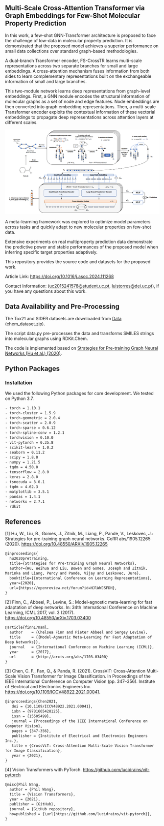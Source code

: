 ## Multi-Scale Cross-Attention Transformer via Graph Embeddings for Few-Shot Molecular Property Prediction

In this work, a few-shot GNN-Transformer architecture is proposed to face the challenge of low-data in molecular property prediction. It is demonstrated that the proposed model achieves a superior performance on small data collections over standard graph-based methodologies.

A dual-branch Transformer encoder, FS-CrossTR learns multi-scale representations across two separate branches for small and large embeddings. A cross-attention mechanism fuses information from both sides to learn complementary representations built on the exchangeable information of small and large branches.

This two-module network learns deep representations from graph-level embeddings. First, a GNN module encodes the structural information of molecular graphs as a set of node and edge features. Node embeddings are then converted into graph embedding representations. Then, a multi-scale Transformer encoder exploits the contextual information of these vectorial embeddings to propagate deep representations across attention layers at different scales.

![ScreenShot](FS-CrossTR/plots/fs-crosstr.png?raw=true)

A meta-learning framework was explored to optimize model parameters across tasks and quickly adapt to new molecular properties on few-shot data. 

Extensive experiments on real multiproperty prediction data demonstrate the predictive power and stable performances of the proposed model when inferring specific target properties adaptively.

This repository provides the source code and datasets for the proposed work.

Article Link: https://doi.org/10.1016/j.asoc.2024.111268

Contact Information: (uc2015241578@student.uc.pt, luistorres@dei.uc.pt), if you have any questions about this work.

## Data Availability and Pre-Processing

The Tox21 and SIDER datasets are downloaded from [Data](http://snap.stanford.edu/gnn-pretrain/data/) (chem_dataset.zip). 

The script data.py pre-processes the data and transforms SMILES strings into molecular graphs using RDKit.Chem. 

The code is implemented based on [Strategies for Pre-training Graph Neural Networks (Hu et al.) (2020)](https://arxiv.org/abs/1905.12265).

## Python Packages

### Installation
We used the following Python packages for core development. We tested on Python 3.7.

```
- torch = 1.10.1
- torch-cluster = 1.5.9
- torch-geometric = 2.0.4
- torch-scatter = 2.0.9
- torch-sparse = 0.6.12
- torch-spline-conv = 1.2.1
- torchvision = 0.10.0
- vit-pytorch = 0.35.8
- scikit-learn = 1.0.2
- seaborn = 0.11.2
- scipy = 1.8.0
- numpy = 1.21.5
- tqdm = 4.50.0
- tensorflow = 2.8.0
- keras = 2.8.0
- tsnecuda = 3.0.1
- tqdm = 4.62.3
- matplotlib = 3.5.1
- pandas = 1.4.1
- networkx = 2.7.1
- rdkit
```

## References

[1] Hu, W., Liu, B., Gomes, J., Zitnik, M., Liang, P., Pande, V., Leskovec, J.: Strategies for pre-training graph neural networks. CoRR abs/1905.12265 (2020). https://doi.org/10.48550/ARXIV.1905.12265

```
@inproceedings{
  hu2020pretraining,
  title={Strategies for Pre-training Graph Neural Networks},
  author={Hu, Weihua and Liu, Bowen and Gomes, Joseph and Zitnik, Marinka and Liang, Percy and Pande, Vijay and Leskovec, Jure},
  booktitle={International Conference on Learning Representations},
  year={2020},
  url={https://openreview.net/forum?id=HJlWWJSFDH},
}
```

[2] Finn, C., Abbeel, P., Levine, S.: Model-agnostic meta-learning for fast adaptation of deep networks. In: 34th International Conference on Machine Learning, ICML 2017, vol. 3 (2017). https://doi.org/10.48550/arXiv.1703.03400

```
@article{finn17maml,
  author    = {Chelsea Finn and Pieter Abbeel and Sergey Levine},
  title     = {{Model-Agnostic Meta-Learning for Fast Adaptation of Deep Networks}},
  journal   = {International Conference on Machine Learning (ICML)},
  year      = {2017},
  url       = {http://arxiv.org/abs/1703.03400}
}
```

[3] Chen, C. F., Fan, Q., & Panda, R. (2021). CrossViT: Cross-Attention Multi-Scale Vision Transformer for Image Classification. In Proceedings of the IEEE International Conference on Computer Vision (pp. 347–356). Institute of Electrical and Electronics Engineers Inc. https://doi.org/10.1109/ICCV48922.2021.00041.

```
@inproceedings{Chen2021,
   doi = {10.1109/ICCV48922.2021.00041},
   isbn = {9781665428125},
   issn = {15505499},
   journal = {Proceedings of the IEEE International Conference on Computer Vision},
   pages = {347-356},
   publisher = {Institute of Electrical and Electronics Engineers Inc.},
   title = {CrossViT: Cross-Attention Multi-Scale Vision Transformer for Image Classification},
   year = {2021},
}
```
[4] Vision Transformers with PyTorch. https://github.com/lucidrains/vit-pytorch

```
@misc{Phil Wang,
  author = {Phil Wang},
  title = {Vision Transformers},
  year = {2021},
  publisher = {GitHub},
  journal = {GitHub repository},
  howpublished = {\url{https://github.com/lucidrains/vit-pytorch}},
}
```



